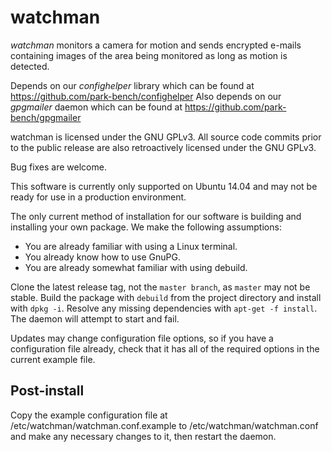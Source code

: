# watchman

_watchman_ monitors a camera for motion and sends encrypted e-mails containing
images of the area being monitored as long as motion is detected.

Depends on our _confighelper_ library which can be found at
https://github.com/park-bench/confighelper
Also depends on our _gpgmailer_ daemon which can be found at
https://github.com/park-bench/gpgmailer

watchman is licensed under the GNU GPLv3. All source code commits prior to the
public release are also retroactively licensed under the GNU GPLv3.

Bug fixes are welcome.

This software is currently only supported on Ubuntu 14.04 and may not be ready
for use in a production environment.

The only current method of installation for our software is building and
installing your own package. We make the following assumptions:

*    You are already familiar with using a Linux terminal.
*    You already know how to use GnuPG.
*    You are already somewhat familiar with using debuild.

Clone the latest release tag, not the `master branch`, as `master` may not be
stable. Build the package with `debuild` from the project directory and install
with `dpkg -i`. Resolve any missing dependencies with `apt-get -f install`. The
daemon will attempt to start and fail.

Updates may change configuration file options, so if you have a configuration
file already, check that it has all of the required options in the current
example file.

## Post-install

Copy the example configuration file at
/etc/watchman/watchman.conf.example to /etc/watchman/watchman.conf
and make any necessary changes to it, then restart the daemon.
